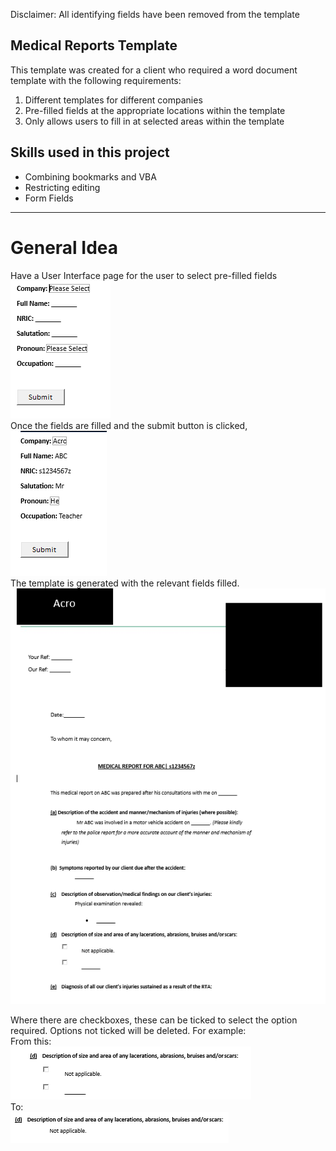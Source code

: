 Disclaimer: All identifying fields have been removed from the template

## Medical Reports Template

This template was created for a client who required a word document template with the following requirements:

1. Different templates for different companies
2. Pre-filled fields at the appropriate locations within the template
3. Only allows users to fill in at selected areas within the template

## Skills used in this project

- Combining bookmarks and VBA
- Restricting editing
- Form Fields

---

# General Idea

Have a User Interface page for the user to select pre-filled fields
<br>
![alt text](./pictures/image.png)
<br>
Once the fields are filled and the submit button is clicked,
<br>
![alt text](./pictures/image-2.png)
<br>
The template is generated with the relevant fields filled.
<br>
![alt text](./pictures/image-1.png)
<br>

Where there are checkboxes, these can be ticked to select the option required. Options not ticked will be deleted.
For example:
<br>
From this:
<br>
![alt text](./pictures/image-3.png)
<br>
To:
<br>
![alt text](./pictures/image-4.png)
